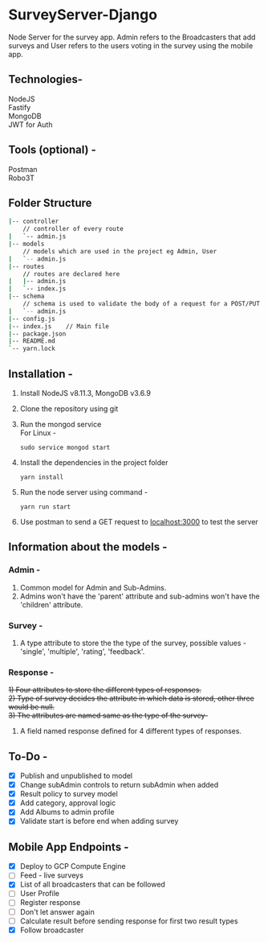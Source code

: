 # SurveyServer-Django

Node Server for the survey app. Admin refers to the Broadcasters that add surveys and User refers to the users voting in the survey using the mobile app.

## Technologies-

NodeJS  
Fastify  
MongoDB  
JWT for Auth

## Tools (optional) -

Postman  
Robo3T

## Folder Structure

```bash
|-- controller
    // controller of every route
|   `-- admin.js
|-- models
    // models which are used in the project eg Admin, User
|   `-- admin.js
|-- routes
    // routes are declared here
|   |-- admin.js
|   `-- index.js
|-- schema
    // schema is used to validate the body of a request for a POST/PUT request
|   `-- admin.js
|-- config.js
|-- index.js    // Main file
|-- package.json
|-- README.md
`-- yarn.lock
```

## Installation -

1) Install NodeJS v8.11.3, MongoDB v3.6.9
2) Clone the repository using git
3) Run the mongod service  
   For Linux -

   ```shell
   sudo service mongod start
   ```

4) Install the dependencies in the project folder

   ```shell
   yarn install
   ```

5) Run the node server using command -

    ```shell
    yarn run start
    ```

6) Use postman to send a GET request to [localhost:3000](localhost:3000) to test the server

## Information about the models -

### Admin -

1) Common model for Admin and Sub-Admins.
2) Admins won't have the 'parent' attribute and sub-admins won't have the 'children' attribute.

### Survey -

1) A type attribute to store the the type of the survey, possible values - 'single', 'multiple', 'rating', 'feedback'.

### Response -

~~1) Four attributes to store the different types of responses.~~  
~~2) Type of survey decides the attribute in which data is stored, other three would be null.~~  
~~3) The attributes are named same as the type of the survey-~~

1) A field named response defined for 4 different types of responses.

## To-Do -  

- [x] Publish and unpublished to model  
- [x] Change subAdmin controls to return subAdmin when added  
- [x] Result policy to survey model  
- [x] Add category, approval logic  
- [x] Add Albums to admin profile  
- [x] Validate start is before end when adding survey

## Mobile App Endpoints -

- [x] Deploy to GCP Compute Engine
- [ ] Feed - live surveys
- [x] List of all broadcasters that can be followed
- [ ] User Profile
- [ ] Register response
- [ ] Don't let answer again
- [ ] Calculate result before sending response for first two result types
- [x] Follow broadcaster